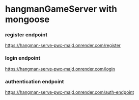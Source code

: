 # hangmanGameServer  with mongoose

### register endpoint
https://hangman-serve-pwc-majd.onrender.com/register

### login endpoint
https://hangman-serve-pwc-majd.onrender.com/login

### authentication endpoint
https://hangman-serve-pwc-majd.onrender.com/auth-endpoint
